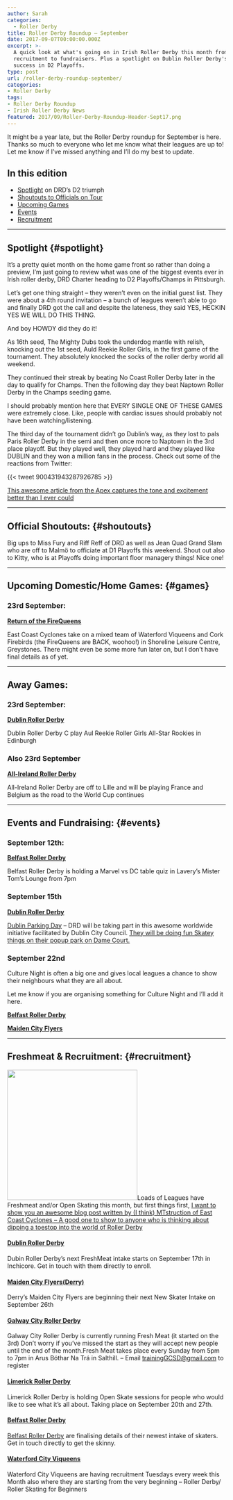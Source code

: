 ```yaml
---
author: Sarah
categories:
  - Roller Derby
title: Roller Derby Roundup – September
date: 2017-09-07T00:00:00.000Z
excerpt: >-
  A quick look at what's going on in Irish Roller Derby this month from games to
  recruitment to fundraisers. Plus a spotlight on Dublin Roller Derby's recent
  success in D2 Playoffs.
type: post
url: /roller-derby-roundup-september/
categories:
- Roller Derby
tags:
- Roller Derby Roundup
- Irish Roller Derby News
featured: 2017/09/Roller-Derby-Roundup-Header-Sept17.png
---
```

It might be a year late, but the Roller Derby roundup for September is here. Thanks so much to everyone who let me know what their leagues are up to! Let me know if I’ve missed anything and I’ll do my best to update.

## In this edition

* [Spotlight](#spotlight) on DRD’s D2 triumph
* [Shoutouts to Officials on Tour](#shoutouts)
* [Upcoming Games](#games)
* [Events](#events)
* [Recruitment](#recruitment)

---

## Spotlight {#spotlight}

It’s a pretty quiet month on the home game front so rather than doing a preview, I’m just going to review what was one of the biggest events ever in Irish roller derby, DRD Charter heading to D2 Playoffs/Champs in Pittsburgh.

Let’s get one thing straight – they weren’t even on the initial guest list. They were about a 4th round invitation – a bunch of leagues weren’t able to go and finally DRD got the call and despite the lateness, they said YES, HECKIN YES WE WILL DO THIS THING.

And boy HOWDY did they do it!

As 16th seed, The Mighty Dubs took the underdog mantle with relish, knocking out the 1st seed, Auld Reekie Roller Girls, in the first game of the tournament. They absolutely knocked the socks of the roller derby world all weekend.

They continued their streak by beating No Coast Roller Derby later in the day to qualify for Champs. Then the following day they beat Naptown Roller Derby in the Champs seeding game.

I should probably mention here that EVERY SINGLE ONE OF THESE GAMES were extremely close. Like, people with cardiac issues should probably not have been watching/listening.

The third day of the tournament didn’t go Dublin’s way, as they lost to pals Paris Roller Derby in the semi and then once more to Naptown in the 3rd place playoff. But they played well, they played hard and they played like DUBLIN and they won a million fans in the process. Check out some of the reactions from Twitter:

{{< tweet 900431943287926785 >}}



[This awesome article from the Apex captures the tone and excitement better than I ever could](https://thederbyapex.com/dublin-shock-the-derby-world-on-day-1-of-d2-playoffs-in-pittsburgh-c6f6eabf186f)

---

## Official Shoutouts: {#shoutouts}

Big ups to Miss Fury and Riff Reff of DRD as well as Jean Quad Grand Slam who are off to Malmö to officiate at D1 Playoffs this weekend. Shout out also to Kitty, who is at Playoffs doing important floor managery things! Nice one!

---

## Upcoming Domestic/Home Games: {#games}

### 23rd September:

**[Return of the FireQueens](https://www.facebook.com/events/511420612540747/?acontext=%7B%22source%22%3A5%2C%22page_id_source%22%3A167635069985709%2C%22action_history%22%3A\[%7B%22surface%22%3A%22page%22%2C%22mechanism%22%3A%22main_list%22%2C%22extra_data%22%3A%22%7B%5C%22page_id%5C%22%3A167635069985709%2C%5C%22tour_id%5C%22%3Anull%7D%22%7D\]%2C%22has_source%22%3Atrue%7D)**

East Coast Cyclones take on a mixed team of Waterford Viqueens and Cork Firebirds (the FireQueens are BACK, woohoo!) in Shoreline Leisure Centre, Greystones. There might even be some more fun later on, but I don’t have final details as of yet.

---

## Away Games:

### 23rd September:

**[Dublin Roller Derby](https://www.facebook.com/events/163951164178697/?acontext=%7B%22action_history%22%3A%22\[%7B%5C%22surface%5C%22%3A%5C%22page%5C%22%2C%5C%22mechanism%5C%22%3A%5C%22page_upcoming_events_card%5C%22%2C%5C%22extra_data%5C%22%3A\[\]%7D\]%22%2C%22has_source%22%3Atrue%7D)**

Dublin Roller Derby C play Aul Reekie Roller Girls All-Star Rookies in Edinburgh

### Also 23rd September

**[All-Ireland Roller Derby](https://www.facebook.com/events/458532847873149/?acontext=%7B%22action_history%22%3A%22\[%7B%5C%22surface%5C%22%3A%5C%22page%5C%22%2C%5C%22mechanism%5C%22%3A%5C%22page_upcoming_events_card%5C%22%2C%5C%22extra_data%5C%22%3A\[\]%7D\]%22%2C%22has_source%22%3Atrue%7D)**

All-Ireland Roller Derby are off to Lille and will be playing France and Belgium as the road to the World Cup continues

---

## Events and Fundraising: {#events}

### September 12th:

**[Belfast Roller Derby](https://www.facebook.com/events/1446183958797442/?acontext=%7B%22source%22%3A5%2C%22page_id_source%22%3A195860460527562%2C%22action_history%22%3A\[%7B%22surface%22%3A%22page%22%2C%22mechanism%22%3A%22main_list%22%2C%22extra_data%22%3A%22%7B%5C%22page_id%5C%22%3A195860460527562%2C%5C%22tour_id%5C%22%3Anull%7D%22%7D\]%2C%22has_source%22%3Atrue%7D)**

Belfast Roller Derby is holding a Marvel vs DC table quiz in Lavery’s Mister Tom’s Lounge from 7pm

### September 15th

**[Dublin Roller Derby](https://www.facebook.com/events/1973476102941670/?acontext=%7B%22action_history%22%3A%22null%22%7D)**

[Dublin Parking Day](http://www.dublinparkingday.org/) – DRD will be taking part in this awesome worldwide initiative facilitated by Dublin City Council. [They will be doing fun Skatey things on their popup park on Dame Court.](https://www.facebook.com/events/1973476102941670/?acontext=%7B%22action_history%22%3A%22null%22%7D)

### September 22nd

Culture Night is often a big one and gives local leagues a chance to show their neighbours what they are all about.

Let me know if you are organising something for Culture Night and I’ll add it here.

**[Belfast Roller Derby](https://www.facebook.com/events/1951657905105277/)**

**[Maiden City Flyers](https://www.facebook.com/events/1389498304430983/?acontext=%7B%22action_history%22%3A%22\[%7B%5C%22surface%5C%22%3A%5C%22page%5C%22%2C%5C%22mechanism%5C%22%3A%5C%22page_upcoming_events_card%5C%22%2C%5C%22extra_data%5C%22%3A\[\]%7D\]%22%2C%22has_source%22%3Atrue%7D)**

---

## Freshmeat & Recruitment: {#recruitment}

[<img class="alignleft" src="https://eccrollerderby.files.wordpress.com/2017/08/learner.jpg" alt="" width="300" height="300" />](https://eccrollerderby.wordpress.com/2017/08/31/confessions-of-a-former-freshmeat/)Loads of Leagues have Freshmeat and/or Open Skating this month, but first things first, <a href="https://eccrollerderby.wordpress.com/2017/08/31/confessions-of-a-former-freshmeat/" target="_blank" rel="noopener">I want to show you an awesome blog post written by (I think) MTstruction of East Coast Cyclones – A good one to show to anyone who is thinking about dipping a toestop into the world of Roller Derby</a>

#### [Dublin Roller Derby](https://www.facebook.com/events/112238586158664)

Dubin Roller Derby’s next FreshMeat intake starts on September 17th in Inchicore. Get in touch with them directly to enroll.

#### [Maiden City Flyers(Derry)](https://www.facebook.com/events/2002619786638576)

Derry’s Maiden City Flyers are beginning their next New Skater Intake on September 26th

#### [Galway City Roller Derby](https://www.facebook.com/galwaycityrollerderby/)

Galway City Roller Derby is currently running Fresh Meat (it started on the 3rd) Don’t worry if you’ve missed the start as they will accept new people until the end of the month.Fresh Meat takes place every Sunday from 5pm to 7pm in Arus Bóthar Na Trá in Salthill. – Email trainingGCSD@gmail.com to register

#### [Limerick Roller Derby](https://www.facebook.com/events/882627651887483/?ti=cl)

Limerick Roller Derby is holding Open Skate sessions for people who would like to see what it’s all about. Taking place on September 20th and 27th.

#### [Belfast Roller Derby](https://www.facebook.com/BelfastRollerDerby/)

[Belfast Roller Derby](https://www.facebook.com/BelfastRollerDerby/) are finalising details of their newest intake of skaters. Get in touch directly to get the skinny.

#### [Waterford City Viqueens](https://www.facebook.com/events/701137073413781/)

Waterford City Viqueens are having recruitment Tuesdays every week this Month also where they are starting from the very beginning – Roller Derby/ Roller Skating for Beginners
